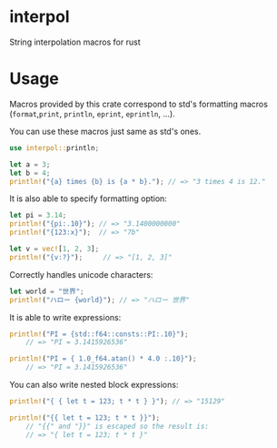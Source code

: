 # interpol
String interpolation macros for rust

# Usage

Macros provided by this crate correspond to std's formatting macros (`format`,`print`, `println`, `eprint`, `eprintln`, ...).

You can use these macros just same as std's ones.

```rust
use interpol::println;

let a = 3;
let b = 4;
println!("{a} times {b} is {a * b}."); // => "3 times 4 is 12."
```

It is also able to specify formatting option:

```rust
let pi = 3.14;
println!("{pi:.10}"); // => "3.1400000000"
println!("{123:x}");  // => "7b"

let v = vec![1, 2, 3];
println!("{v:?}");     // => "[1, 2, 3]"
```

Correctly handles unicode characters:

```rust
let world = "世界";
println!("ハロー {world}"); // => "ハロー 世界"
```

It is able to write expressions:

```rust
println!("PI = {std::f64::consts::PI:.10}");
    // => "PI = 3.1415926536"

println!("PI = { 1.0_f64.atan() * 4.0 :.10}");
    // => "PI = 3.1415926536"
```

You can also write nested block expressions:

```rust
println!("{ { let t = 123; t * t } }"); // => "15129"

println!("{{ let t = 123; t * t }}");
    // "{{" and "}}" is escaped so the result is:
    // => "{ let t = 123; t * t }"

```
